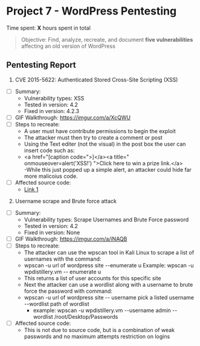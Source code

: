 # Project 7 - WordPress Pentesting

Time spent: **X** hours spent in total

> Objective: Find, analyze, recreate, and document **five vulnerabilities** affecting an old version of WordPress

## Pentesting Report

1. CVE 2015-5622: Authenticated Stored Cross-Site Scripting (XSS)
  - [ ] Summary: 
    - Vulnerability types: XSS
    - Tested in version: 4.2
    - Fixed in version: 4.2.3
  - [ ] GIF Walkthrough: https://imgur.com/a/XcQWU
  - [ ] Steps to recreate: 
	- A user must have contribute permissions to begin the exploit
	- The attacker must then try to create a comment or post
	- Using the Text editer (not the visual) in the post box the user can insert code such as:
	- \<a href="[caption code=">]\</a>\<a title=" onmouseover=alert('XSS!')  ">Click here to win a prize link.\</a>\
	-While this just popped up a simple alert, an attacker could hide far more malicoius code.
  - [ ] Affected source code: 
    - [Link 1](https://core.trac.wordpress.org/changeset/33359)
2. Username scrape and Brute force attack
  - [ ] Summary: 
    - Vulnerability types: Scrape Usernames and Brute Force password
    - Tested in version: 4.2
    - Fixed in version: None
  - [ ] GIF Walkthrough: https://imgur.com/a/iNAQB 
  - [ ] Steps to recreate: 
	- The attacker can use the wpscan tool in Kali Linux to scrape a list of usernames with the command:
	- wpscan -u url of wordpress site --enumerate u Example: wpscan -u wpdistillery.vm -- enumerate u
	- This returns a list of user accounts for this specific site
	- Next the attacker can use a wordlist along with a username to brute force the password with command:
	- wpscan -u url of wordpress site -- username pick a listed username --wordlist path of wordlist
		- example: wpscan -u wpdistillery.vm --username admin --wordlist /root/Desktop/Passwords
  - [ ] Affected source code:
	- This is not due to source code, but is a combination of weak passwords and no maximum attempts restriction on logins
